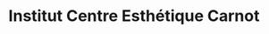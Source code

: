 ---
title: "Institut Centre Esthétique Carnot"
url: /draguignan/institut-centre-esthetique-carnot/
shop: Kosmetik
---